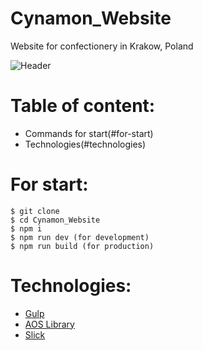 # Cynamon_Website
Website for confectionery in Krakow, Poland



![Header](https://github.com/Alex-Hlatsko/Cynamon_Website/blob/master/for_readme/banner.jpg)

# Table of content:
* Commands for start(#for-start)
* Technologies(#technologies)


# For start:

```
$ git clone
$ cd Cynamon_Website
$ npm i
$ npm run dev (for development)
$ npm run build (for production)
```

# Technologies:

- [Gulp](https://gulpjs.com/)
- [AOS Library](https://michalsnik.github.io/aos/)
- [Slick](https://kenwheeler.github.io/slick/)
